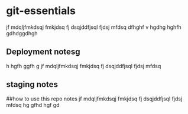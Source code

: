 # git-essentials
jf mdqljfmkdsqj fmkjdsq fj dsqjddfjsql fjdsj mfdsq
dfhghf
v hgdhg
hghfh gdhdggdhgh

## Deployment notesg
h hgfh ggfh g
jf mdqljfmkdsqj fmkjdsq fj dsqjddfjsql fjdsj mfdsq
## staging notes

##how to use this repo notes
jf mdqljfmkdsqj fmkjdsq fj dsqjddfjsql fjdsj mfdsq
hg gfhd hgf gd
